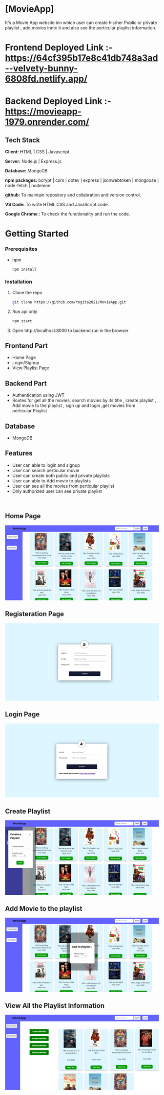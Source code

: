 # [MovieApp]

It's a Movie App website inn which user can create his/her Public or private playlist , add movies innto it and also see the perticular playlist information.

# Frontend Deployed Link :- https://64cf395b17e8c41db748a3ad--velvety-bunny-6808fd.netlify.app/

# Backend Deployed Link :- https://movieapp-1979.onrender.com/

## Tech Stack

**Client:** HTML | CSS | Javascript

**Server:** Node.js | Express.js

**Database:** MongoDB

**npm packages:** bcrypt | cors | dotev | express | jsonwebtoken | mongoose | node-fetch | nodemon

**github:** To maintain repository and collabration and version control.

**VS Code:** To write HTML,CSS and JavaScript code.

**Google Chrome :** To check the functionality and run the code.

# Getting Started

### Prerequisites

- npm
  ```sh
  npm install
  ```

### Installation

1. Clone the repo

   ```sh
   git clone https://github.com/Yogita2021/MovieApp.git
   ```

2. Run api only

   ```sh
   npm start
   ```

3. Open http://localhost:8000 to backend run in the browser

## Frontend Part

- Home Page
- Login/Signup
- View Playlist Page

## Backend Part

- Authentication using JWT
- Routes for get all the movies, search movies by its title , create playlist , Add movie to the playlist , sign up and login ,get movies from  
  perticular Playlist

## Database

- MongoDB

## Features

- User can able to login and signup
- User can search perticular movie
- User can create both public and private playlists
- User can able to Add movie to playlists
- User can see all the movies from perticular playlist
- Only authorized user can see private playlist

<br>

## Home Page

![image](./frontend/Images/homePage.png)

## Registeration Page

![image](./frontend/Images/register.png)

## Login Page

![image](./frontend/Images/login.png)

## Create Playlist

![image](./frontend/Images/createPlaylist.png)

## Add Movie to the playlist

![image](./frontend/Images/addToplaylist.png)

## View All the Playlist Information

![image](./frontend/Images/publicPlaylist.png)
